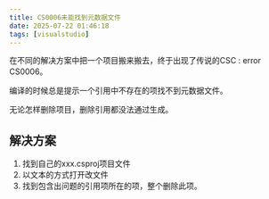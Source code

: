 ```yaml
---
title: CS0006未能找到元数据文件
date: 2025-07-22 01:46:18
tags: [visualstudio]
---
```


在不同的解决方案中把一个项目搬来搬去，终于出现了传说的CSC : error CS0006。

编译的时候总是提示一个引用中不存在的项找不到元数据文件。

无论怎样删除项目，删除引用都没法通过生成。

<!-- more -->

## 解决方案

1. 找到自己的xxx.csproj项目文件
2. 以文本的方式打开改文件
3. 找到包含出问题的引用项所在的项，整个删除此项。
